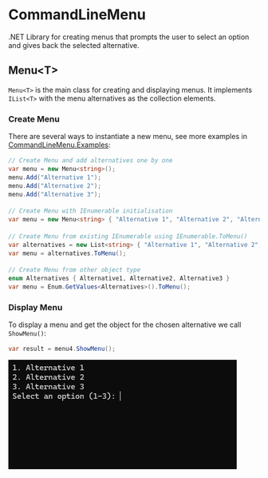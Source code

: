 # CommandLineMenu
.NET Library for creating menus that prompts the user to select an option and gives back the selected alternative. 

## Menu\<T>
``Menu<T>`` is the main class for creating and displaying menus. It implements ``IList<T>`` with the menu alternatives as the collection elements. 

### Create Menu
There are several ways to instantiate a new menu, see more examples in [CommandLineMenu.Examples](./CommandLineMenu.Examples/Program.cs): 
```csharp
// Create Menu and add alternatives one by one
var menu = new Menu<string>();
menu.Add("Alternative 1");
menu.Add("Alternative 2");
menu.Add("Alternative 3");

// Create Menu with IEnumerable initialisation
var menu = new Menu<string> { "Alternative 1", "Alternative 2", "Alternative 3" };

// Create Menu from existing IEnumerable using IEnumerable.ToMenu()
var alternatives = new List<string> { "Alternative 1", "Alternative 2", "Alternative 3" };
var menu = alternatives.ToMenu();

// Create Menu from other object type
enum Alternatives { Alternative1, Alternative2, Alternative3 }
var menu = Enum.GetValues<Alternatives>().ToMenu();
```

### Display Menu
To display a menu and get the object for the chosen alternative we call ``ShowMenu()``: 
```csharp
var result = menu4.ShowMenu();
```
![Console application displaying menu](./Assets/ShowMenu.png)